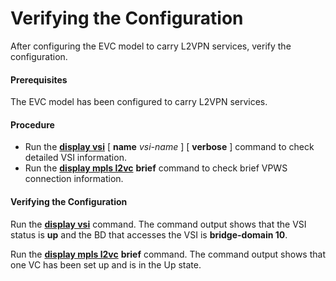 Verifying the Configuration
===========================

After configuring the EVC model to carry L2VPN services, verify the configuration.

#### Prerequisites

The EVC model has been configured to carry L2VPN services.


#### Procedure

* Run the [**display vsi**](cmdqueryname=display+vsi) [ **name** *vsi-name* ] [ **verbose** ] command to check detailed VSI information.
* Run the [**display
  mpls l2vc**](cmdqueryname=display+mpls+l2vc) **brief** command to check brief VPWS connection information.

#### Verifying the Configuration

Run the [**display vsi**](cmdqueryname=display+vsi) command. The command output shows that the VSI status is **up** and the BD that accesses the VSI is **bridge-domain 10**.

Run the [**display mpls l2vc**](cmdqueryname=display+mpls+l2vc) **brief** command. The command output shows that one VC has been set up and is in the Up state.